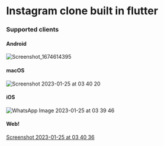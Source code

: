 # Instagram clone built in flutter

### Supported clients

#### Android
![Screenshot_1674614395](https://user-images.githubusercontent.com/21205138/214468940-22ca5e72-53f4-4017-aca9-66c9f75699c2.png)

#### macOS
![Screenshot 2023-01-25 at 03 40 20](https://user-images.githubusercontent.com/21205138/214469110-5d8cd44d-e848-446a-a300-74509551b126.png)

#### iOS
![WhatsApp Image 2023-01-25 at 03 39 46](https://user-images.githubusercontent.com/21205138/214469247-444f7e7d-d1bf-4c66-b12c-c52358629b94.jpeg)

#### Web!
[Screenshot 2023-01-25 at 03 40 36](https://user-images.githubusercontent.com/21205138/214469391-f3b44eae-f769-41dd-949b-94d9c0b62f06.png)




